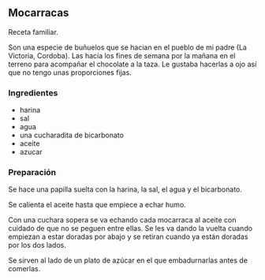 ## Mocarracas

Receta familiar.

Son una especie de buñuelos que se hacian en el pueblo de mi padre (La Victoria, Cordoba).
Las hacía los fines de semana por la mañana en el terreno para acompañar el chocolate a la taza.
Le gustaba hacerlas a ojo así que no tengo unas proporciones fijas.

### Ingredientes

- harina
- sal
- agua
- una cucharadita de bicarbonato
- aceite
- azucar

### Preparación

Se hace una papilla suelta con la harina, la sal, el agua y el bicarbonato.

Se calienta el aceite hasta que empiece a echar humo.

Con una cuchara sopera se va echando cada mocarraca al aceite con cuidado de que no se peguen entre ellas.
Se les va dando la vuelta cuando empiezan a estar doradas por abajo
y se retiran cuando ya están doradas por los dos lados.

Se sirven al lado de un plato de azúcar en el que embadurnarlas antes de comerlas.


